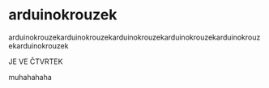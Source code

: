 # arduinokrouzek
arduinokrouzekarduinokrouzekarduinokrouzekarduinokrouzekarduinokrouzekarduinokrouzek

JE VE ČTVRTEK

muhahahaha
